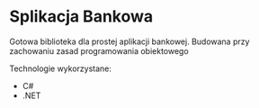 # Splikacja Bankowa
Gotowa biblioteka dla prostej aplikacji bankowej. Budowana przy zachowaniu zasad programowania obiektowego

Technologie wykorzystane:

- C#
- .NET
